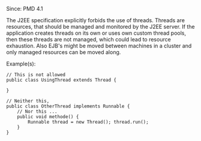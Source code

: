 Since: PMD 4.1

The J2EE specification explicitly forbids the use of threads. Threads are resources, that should be managed and monitored by the J2EE server.
If the application creates threads on its own or uses own custom thread pools, then these threads are not managed, which could lead to resource exhaustion.
Also EJB's might be moved between machines in a cluster and only managed resources can be moved along.

Example(s):
```
// This is not allowed
public class UsingThread extends Thread {

}

// Neither this,
public class OtherThread implements Runnable {
    // Nor this ...
    public void methode() {
        Runnable thread = new Thread(); thread.run();
    }
}
```
